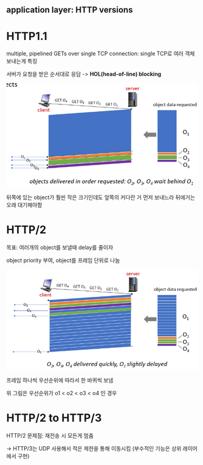 ## application layer: HTTP versions



# HTTP1.1

multiple, pipelined GETs over single TCP connection: single TCP로 여러 객체 보내는게 특징

서버가 요청을 받은 순서대로 응담 -> **HOL(head-of-line) blocking**

![image-20230424170037686](image/image-20230424170037686.png)

뒤쪽에 있는 object가 훨씬 작은 크기인데도 앞쪽의 커다란 거 먼저 보내느라 뒤에거는 오래 대기해야함

# HTTP/2

목표: 여러개의 object를 보낼때 delay를 줄이자

object priority 부여, object를 프레임 단위로 나눔

![image-20230424170148742](image/image-20230424170148742.png)

프레임 하나씩 우선순위에 따라서 한 바퀴씩 보냄

위 그림은 우선순위가 o1 < o2 < o3 < o4 인 경우



# HTTP/2 to HTTP/3

HTTP/2 문제점: 재전송 시 모든게 멈춤

-> HTTP/3는 UDP 사용해서 적은 제한을 통해 이동시킴 (부수적인 기능은 상위 레이어에서 구현)





